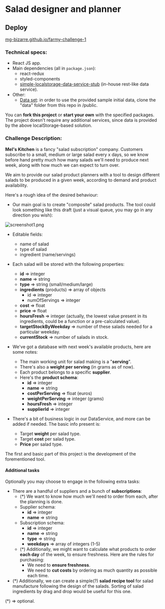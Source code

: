 # Salad designer and planner

## Deploy

[mg-bizarre.github.io/farmy-challenge-1](https://mg-bizarre.github.io/farmy-challenge-1)

### Technical specs:

- React JS app.
- Main dependencies (all in `package.json`):
  - react-redux
  - styled-components
  - [simple-localstorage-data-service-stub](https://github.com/mpicpus/simple-localstorage-data-service-stub) (in-house rest-like data service).
- Other:
  - [Data set](https://github.com/mpicpus/challenge-data-set-1): in order to use the provided sample initial data, clone the "data" folder from this repo in /public.

You can **fork this project** or **start your own** with the specified packages. The project doesn't require any additional services, since data is provided by the above localStorage-based solution.

### Challenge Description:

**Mel's Kitchen** is a fancy "salad subscription" company. Customers subscribe to a small, medium or large salad every x days, so we know before hand pretty much how many salads we'll need to produce next week, along with how much we can expect to turn over.

We aim to provide our salad product planners with a tool to design different salads to be produced in a given week, according to demand and product availability.

Here's a rough idea of the desired behaviour:

- Our main goal is to create "composite" salad products. The tool could look something like this draft (just a visual queue, you may go in any direction you wish):

![screenshot1.png](readme/screenshot1.png)

- Editable fields:

  - name of salad
  - type of salad
  - ingredient (name/servings)

- Each salad will be stored with the following properties:
  - **id** => integer
  - **name** => string
  - **type** => string (small/medium/large)
  - **ingredients** (products) => array of objects
    - id => integer
    - numOfServings => integer
  - **cost** => float
  - **price** => float
  - **hoursFresh** => integer (actually, the lowest value present in its ingredients, could be a function or a pre-calculated value).
  - **targetStockByWeekday** => number of these salads needed for a particular weekday.
  - **currentStock** => number of salads in stock.
- We've got a database with next week's available products, here are some notes:
  - The main working unit for salad making is a "**serving**".
  - There's also a **weight per serving** (in grams as of now).
  - Each product belongs to a specific **supplier**.
  - Here's the **product schema**:
    - **id** => integer
    - **name** => string
    - **costPerServing** => float (euros)
    - **weightPerServing** => integer (grams)
    - **hoursFresh** => integer
    - **supplierId** => integer
- There's a bit of business logic in our DataService, and more can be added if needed. The basic info present is:
  - Target **weight** per salad type.
  - Target **cost** per salad type.
  - **Price** per salad type.

The first and basic part of this project is the development of the forementioned tool.

#### Additional tasks

Optionally you may choose to engage in the following extra tasks:

- There are a handful of suppliers and a bunch of **subscriptions**:
  - (\*) We want to know how much we'll need to order from each, after the planning is done.
  - Supplier schema:
    - **id** => integer
    - **name** => string
  - Subscription schema:
    - **id** => integer
    - **name** => string
    - **type** => string
    - **weekdays** => array of integers (1-5)
  - (\*) Additionally, we might want to calculate what products to order **each day** of the week, to ensure freshness. Here are the rules for purchasing:
    - We need to **ensure freshness**.
    - We need to **cut costs** by ordering as much quantity as possible each time.
- (\*) Additionally, we can create a simple(?) **salad recipe tool** for salad manufacture following the design of the salads. Sorting of salad ingredients by drag and drop would be useful for this one.

<footnote>(\*) => optional.</footnote>

